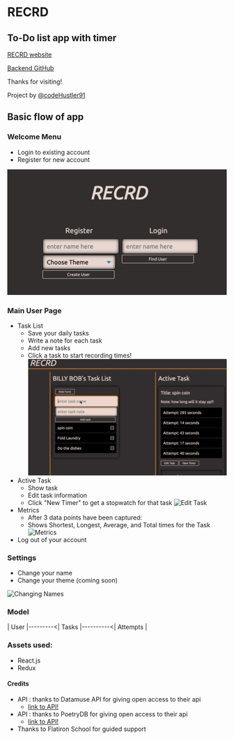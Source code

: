 # RECRD

## To-Do list app with timer

[RECRD website](https://recrd-react-front-end.firebaseapp.com/)

[Backend GitHub](https://github.com/codeHustler91/Recrd-backend)

Thanks for visiting!

Project by [@codeHustler91](https://github.com/codeHustler91)

## Basic flow of app

### Welcome Menu
   * Login to existing account
   * Register for new account

   ![Welcome Menu](./public/assets/welcomeScreenShot.png)

### Main User Page
   * Task List
       * Save your daily tasks
       * Write a note for each task
       * Add new tasks
       * Click a task to start recording times!
   ![Adding Task](./public/assets/addingTask.gif)
   * Active Task
       * Show task
       * Edit task information
       * Click "New Timer" to get a stopwatch for that task
   ![Edit Task](./app/assets/editTask.gif)
   * Metrics
       * After 3 data points have been captured:
       * Shows Shortest, Longest, Average, and Total times for the Task
   ![Metrics](./app/assets/metrics.gif)
   * Log out of your account

### Settings
   * Change your name
   * Change your theme (coming soon)

   ![Changing Names](./app/assets/changeName.gif)

### Model

   | User |---------<| Tasks |----------<| Attempts |

### Assets used:
   * React.js
   * Redux

#### Credits
   * API : thanks to Datamuse API for giving open access to their api
      * [link to API!](https://www.datamuse.com/api/)
   * API : thanks to PoetryDB for giving open access to their api
      * [link to API!](http://poetrydb.org/index.html)
   * Thanks to Flatiron School for guided support
